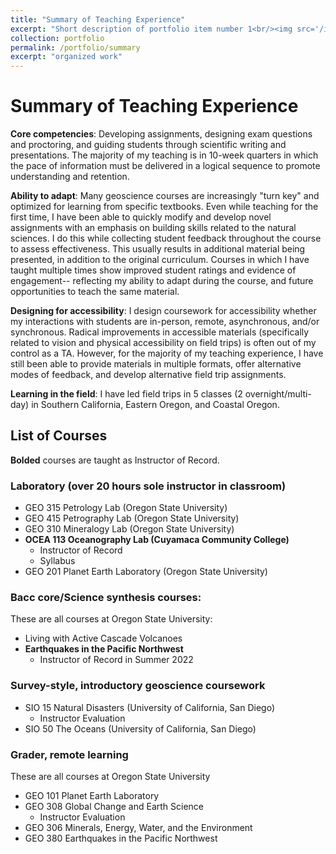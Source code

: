 ```yaml
---
title: "Summary of Teaching Experience"
excerpt: "Short description of portfolio item number 1<br/><img src='/images/500x300.png'>"
collection: portfolio
permalink: /portfolio/summary
excerpt: "organized work"
---
```


# Summary of Teaching Experience

**Core competencies**: Developing assignments, designing exam questions and proctoring, and guiding students through scientific writing and presentations. The majority of my teaching is in 10-week quarters in which the pace of information must be delivered in a logical sequence to promote understanding and retention. 

**Ability to adapt**: Many geoscience courses are increasingly "turn key" and optimized for learning from specific textbooks. Even while teaching for the first time, I have been able to quickly modify and develop novel assignments with an emphasis on building skills related to the natural sciences. I do this while collecting student feedback throughout the course to assess effectiveness. This usually results in additional material being presented, in addition to the original curriculum. Courses in which I have taught multiple times show improved student ratings and evidence of engagement-- reflecting my ability to adapt during the course, and future opportunities to teach the same material.

**Designing for accessibility**: I design coursework for accessibility whether my interactions with students are in-person, remote, asynchronous, and/or synchronous. Radical improvements in accessible materials (specifically related to vision and physical accessibility on field trips) is often out of my control as a TA. However, for the majority of my teaching experience, I have still been able to provide materials in multiple formats, offer alternative modes of feedback, and develop alternative field trip assignments.

**Learning in the field**: I have led field trips in 5 classes (2 overnight/multi-day) in Southern California, Eastern Oregon, and Coastal Oregon.

## List of Courses

**Bolded** courses are taught as Instructor of Record.

### Laboratory (over 20 hours sole instructor in classroom)

- GEO 315 Petrology Lab (Oregon State University)
- GEO 415 Petrography Lab (Oregon State University)
- GEO 310 Mineralogy Lab (Oregon State University)
- **OCEA 113 Oceanography Lab (Cuyamaca Community College)**
  - Instructor of Record
  - Syllabus
- GEO 201 Planet Earth Laboratory (Oregon State University)

### Bacc core/Science synthesis courses:

These are all courses at Oregon State University:

- Living with Active Cascade Volcanoes
- **Earthquakes in the Pacific Northwest**
  - Instructor of Record in Summer 2022

### Survey-style, introductory geoscience coursework

- SIO 15 Natural Disasters (University of California, San Diego)
  - Instructor Evaluation
- SIO 50 The Oceans (University of California, San Diego)

### Grader, remote learning

These are all courses at Oregon State University

- GEO 101 Planet Earth Laboratory
- GEO 308 Global Change and Earth Science
  - Instructor Evaluation
- GEO 306 Minerals, Energy, Water, and the Environment
- GEO 380 Earthquakes in the Pacific Northwest
